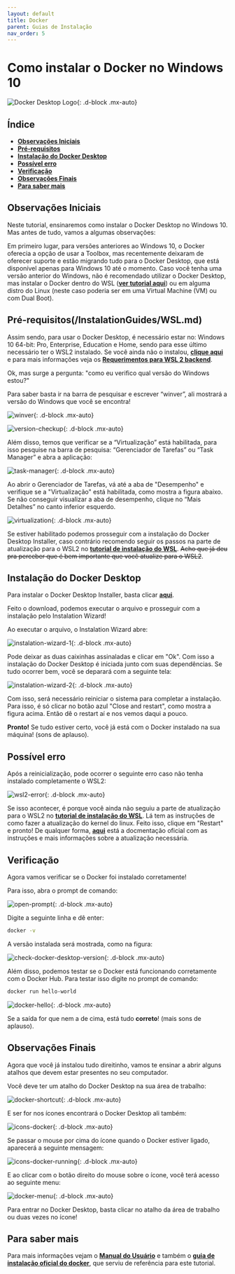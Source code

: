 ```yaml
---
layout: default
title: Docker
parent: Guias de Instalação
nav_order: 5
---
```


# **Como instalar o Docker no Windows 10**

![Docker Desktop Logo](../assets/img/Docker/docker-desktop-instalation/docker-desk-banner1.png){: .d-block .mx-auto}

## **Índice**<!-- omit in toc -->

- [**Observações Iniciais**](#observações-iniciais)
- [**Pré-requisitos**](#pré-requisitos)
- [**Instalação do Docker Desktop**](#instalação-do-docker-desktop)
- [**Possível erro**](#possível-erro)
- [**Verificação**](#verificação)
- [**Observações Finais**](#observações-finais)
- [**Para saber mais**](#para-saber-mais)

## **Observações Iniciais**

Neste tutorial, ensinaremos como instalar o Docker Desktop no Windows 10. Mas antes de tudo, vamos a algumas observações:

Em primeiro lugar, para versões anteriores ao Windows 10, o Docker oferecia a opção de usar a Toolbox, mas recentemente deixaram de oferecer suporte e estão migrando tudo para o Docker Desktop, que está disponível apenas para Windows 10 até o momento. Caso você tenha uma versão anterior do Windows, não é recomendado utilizar o Docker Desktop, mas instalar o Docker dentro do WSL (**[ver tutorial aqui](/InstalationGuides/WSL.md)**) ou em alguma distro do Linux (neste caso poderia ser em uma Virtual Machine (VM) ou com Dual Boot). 

## **Pré-requisitos**(/InstalationGuides/WSL.md)

Assim sendo, para usar o Docker Desktop, é necessário estar no: Windows 10 64-bit: Pro, Enterprise, Education e Home, sendo para esse último necessário ter o WSL2 instalado. Se você ainda não o instalou, **[clique aqui](/InstalationGuides/WSL.md)** e para mais informações veja os **[Requerimentos para WSL 2 backend](https://docs.docker.com/docker-for-windows/install/#system-requirements-for-wsl-2-backend)**.

Ok, mas surge a pergunta: "como eu verifico qual versão do Windows estou?" 

Para saber basta ir na barra de pesquisar e escrever “winver”, ali mostrará a versão do Windows que você se encontra!

![winver](../assets/img/Docker/docker-desktop-instalation/winver.png){: .d-block .mx-auto}

![version-checkup](../assets/img/Docker/docker-desktop-instalation/version-checkup.png){: .d-block .mx-auto}

Além disso, temos que verificar se a “Virtualização” está habilitada, para isso pesquise na barra de pesquisa: “Gerenciador de Tarefas” ou “Task Manager” e abra a aplicação:

![task-manager](../assets/img/Docker/docker-desktop-instalation/task-manager.png){: .d-block .mx-auto}

Ao abrir o Gerenciador de Tarefas, vá até a aba de "Desempenho" e verifique se a "Virtualização" está habilitada, como mostra a figura abaixo. Se não conseguir visualizar a aba de desempenho, clique no “Mais Detalhes” no canto inferior esquerdo.

![virtualization](../assets/img/Docker/docker-desktop-instalation/virtualization.png){: .d-block .mx-auto}

Se estiver habilitado podemos prosseguir com a instalação do Docker Desktop Installer, caso contrário recomendo seguir os passos na parte de atualização para o WSL2 no **[tutorial de instalação do WSL](/InstalationGuides/WSL.md)**. ~~Acho que já deu pra perceber que é bem importante que você atualize para o WSL2~~.

## **Instalação do Docker Desktop**

Para instalar o Docker Desktop Installer, basta clicar **[aqui](https://desktop.docker.com/win/stable/Docker%20Desktop%20Installer.exe)**.

Feito o download, podemos executar o arquivo e prosseguir com a instalação pelo Instalation Wizard!

Ao executar o arquivo, o Instalation Wizard abre:

![instalation-wizard-1](../assets/img/Docker/docker-desktop-instalation/instalation-wizard-1.png){: .d-block .mx-auto}

Pode deixar as duas caixinhas assinaladas e clicar em "Ok". Com isso a instalação do Docker Desktop é iniciada junto com suas dependências. Se tudo ocorrer bem, você se deparará com a seguinte tela:

![instalation-wizard-2](../assets/img/Docker/docker-desktop-instalation/instalation-wizard-2.png){: .d-block .mx-auto}

Com isso, será necessário reiniciar o sistema para completar a instalação. Para isso, é só clicar no botão azul "Close and restart", como mostra a figura acima. Então dê o restart aí e nos vemos daqui a pouco.

**Pronto!** Se tudo estiver certo, você já está com o Docker instalado na sua máquina! (sons de aplauso).

## **Possível erro**

Após a reinicialização, pode ocorrer o seguinte erro caso não tenha instalado completamente o WSL2:

![wsl2-error](../assets/img/Docker/docker-desktop-instalation/wsl2-error.png){: .d-block .mx-auto}

Se isso acontecer, é porque você ainda não seguiu a parte de atualização para o WSL2 no **[tutorial de instalação do WSL](/InstalationGuides/WSL.md)**. Lá tem as instruções de como fazer a atualização do kernel do linux. Feito isso, clique em "Restart" e pronto! De qualquer forma, **[aqui](https://docs.microsoft.com/pt-br/windows/wsl/install-win10#step-4---download-the-linux-kernel-update-package)** está a docmentação oficial com as instruções e mais informações sobre a atualização necessária.

## **Verificação**

Agora vamos verificar se o Docker foi instalado corretamente!

Para isso, abra o prompt de comando:

![open-prompt](../assets/img/Docker/docker-desktop-instalation/open-prompt.png){: .d-block .mx-auto}

Digite a seguinte linha e dê enter:

```bash
docker -v
```
A versão instalada será mostrada, como na figura:

![check-docker-desktop-version](../assets/img/Docker/docker-desktop-instalation/check-docker-desktop-version.png){: .d-block .mx-auto}

Além disso, podemos testar se o Docker está funcionando corretamente com o Docker Hub.
Para testar isso digite no prompt de comando: 

```bash
docker run hello-world
```

![docker-hello](../assets/img/Docker/docker-desktop-instalation/docker-hello.png){: .d-block .mx-auto}

Se a saída for que nem a de cima, está tudo **correto**! (mais sons de aplauso).

## **Observações Finais**

Agora que você já instalou tudo direitinho, vamos te ensinar a abrir alguns atalhos que devem estar presentes no seu computador.

Você deve ter um atalho do Docker Desktop na sua área de trabalho:

![docker-shortcut](../assets/img/Docker/docker-desktop-instalation/docker-shortcut.png){: .d-block .mx-auto}

E ser for nos ícones encontrará o Docker Desktop ali também:

![icons-docker](../assets/img/Docker/docker-desktop-instalation/icons-docker.png){: .d-block .mx-auto}

Se passar o mouse por cima do ícone quando o Docker estiver ligado, aparecerá a seguinte mensagem:

![icons-docker-running](../assets/img/Docker/docker-desktop-instalation/icons-docker-running.png){: .d-block .mx-auto}

E ao clicar com o botão direito do mouse sobre o ícone, você terá acesso ao seguinte menu:

![docker-menu](../assets/img/Docker/docker-desktop-instalation/docker-menu.png){: .d-block .mx-auto}

Para entrar no Docker Desktop, basta clicar no atalho da área de trabalho ou duas vezes no ícone!

## **Para saber mais**

Para mais informações vejam o **[Manual do Usuário](https://docs.docker.com/docker-for-windows/)** e também o **[guia de instalação oficial do docker](https://docs.docker.com/docker-for-windows/install/)**, que serviu de referência para este tutorial.
